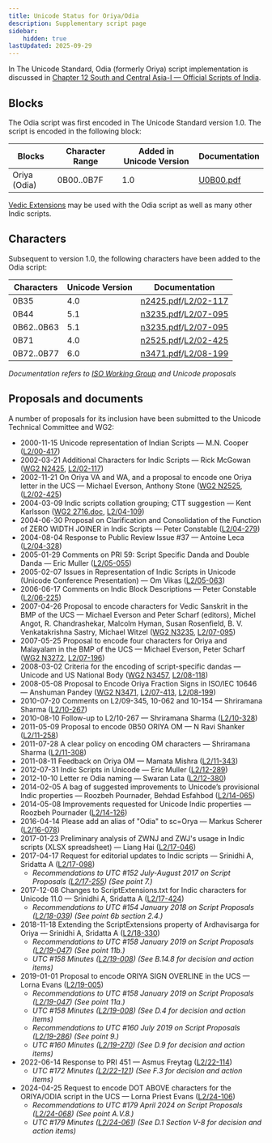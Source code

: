 ```yaml
---
title: Unicode Status for Oriya/Odia
description: Supplementary script page
sidebar:
    hidden: true
lastUpdated: 2025-09-29
---
```


In The Unicode Standard, Odia (formerly Oriya) script implementation is discussed in [Chapter 12 South and Central Asia-I — Official Scripts of India](https://www.unicode.org/versions/latest/core-spec/chapter-12/#G10153).

## Blocks

The Odia script was first encoded in The Unicode Standard version 1.0. The script is encoded in the following block:

| Blocks | Character Range | Added in Unicode Version | Documentation |
| ------ | --------------- | ------------------------ | ------------- |
| Oriya (Odia)  |  0B00..0B7F  |  1.0  |  [U0B00.pdf](http://www.unicode.org/charts/PDF/U0B00.pdf)  |

[Vedic Extensions](/scrlang/unicode/x-vedic-unicode) may be used with the Odia script as well as many other Indic scripts.

## Characters

Subsequent to version 1.0, the following characters have been added to the Odia script:

| Characters | Unicode Version | Documentation |
| ---------- | --------------- | ------------- |
| 0B35  |  4.0 |  [n2425.pdf](https://www.unicode.org/wg2/docs/n2425.pdf)/[L2/02-117](http://www.unicode.org/cgi-bin/GetMatchingDocs.pl?L2/02-117)  |
| 0B44  |  5.1  |  [n3235.pdf](https://www.unicode.org/wg2/docs/n3235.pdf)/[L2/07-095](http://www.unicode.org/cgi-bin/GetMatchingDocs.pl?L2/07-095)  |
| 0B62..0B63  |  5.1  |  [n3235.pdf](https://www.unicode.org/wg2/docs/n3235.pdf)/[L2/07-095](http://www.unicode.org/cgi-bin/GetMatchingDocs.pl?L2/07-095)  |
| 0B71  |  4.0  |  [n2525.pdf](https://www.unicode.org/wg2/docs/n2525.pdf)/[L2/02-425](http://www.unicode.org/cgi-bin/GetMatchingDocs.pl?L2/02-425)  |
| 0B72..0B77  |  6.0  |  [n3471.pdf](https://www.unicode.org/wg2/docs/n3471.pdf)/[L2/08-199](http://www.unicode.org/cgi-bin/GetMatchingDocs.pl?L2/08-199)  |

_Documentation refers to [ISO Working Group](https://www.unicode.org/wg2/) and Unicode proposals_

## Proposals and documents

A number of proposals for its inclusion have been submitted to the Unicode Technical Committee and WG2:
- 2000-11-15 Unicode representation of Indian Scripts — M.N. Cooper ([L2/00-417](http://www.unicode.org/cgi-bin/GetMatchingDocs.pl?L2/00-417))
- 2002-03-21 Additional Characters for Indic Scripts — Rick McGowan ([WG2 N2425](https://www.unicode.org/wg2/docs/n2425.pdf), [L2/02-117](http://www.unicode.org/cgi-bin/GetMatchingDocs.pl?L2/02-117))
- 2002-11-21 On Oriya VA and WA, and a proposal to encode one Oriya letter in the UCS — Michael Everson, Anthony Stone ([WG2 N2525](https://www.unicode.org/wg2/docs/n2525.pdf), ([L2/02-425](http://www.unicode.org/cgi-bin/GetMatchingDocs.pl?L2/02-425))
- 2004-03-09 Indic scripts collation grouping; CTT suggestion — Kent Karlsson ([WG2 2716.doc](https://www.unicode.org/wg2/docs/n2716.doc), [L2/04-109](http://www.unicode.org/cgi-bin/GetMatchingDocs.pl?L2/04-109))
- 2004-06-30 Proposal on Clarification and Consolidation of the Function of ZERO WIDTH JOINER in Indic Scripts — Peter Constable ([L2/04-279](http://www.unicode.org/cgi-bin/GetMatchingDocs.pl?L2/04-279))
- 2004-08-04 Response to Public Review Issue #37 — Antoine Leca ([L2/04-328](http://www.unicode.org/cgi-bin/GetMatchingDocs.pl?L2/04-328))
- 2005-01-29 Comments on PRI 59: Script Specific Danda and Double Danda — Eric Muller ([L2/05-055](http://www.unicode.org/cgi-bin/GetMatchingDocs.pl?L2/05-055))
- 2005-02-07 Issues in Representation of Indic Scripts in Unicode (Unicode Conference Presentation) — Om Vikas ([L2/05-063](http://www.unicode.org/cgi-bin/GetMatchingDocs.pl?L2/05-063))
- 2006-06-17 Comments on Indic Block Descriptions — Peter Constable ([L2/06-225](http://www.unicode.org/cgi-bin/GetMatchingDocs.pl?L2/06-225))
- 2007-04-26 Proposal to encode characters for Vedic Sanskrit in the BMP of the UCS — Michael Everson and Peter Scharf (editors), Michel Angot, R. Chandrashekar, Malcolm Hyman, Susan Rosenfield, B. V. Venkatakrishna Sastry, Michael Witzel ([WG2 N3235](https://www.unicode.org/wg2/docs/n3235.pdf), [L2/07-095](http://www.unicode.org/cgi-bin/GetMatchingDocs.pl?L2/07-095))
- 2007-05-25 Proposal to encode four characters for Oriya and Malayalam in the BMP of the UCS — Michael Everson, Peter Scharf ([WG2 N3272](https://www.unicode.org/wg2/docs/n3272.pdf), [L2/07-196](http://www.unicode.org/cgi-bin/GetMatchingDocs.pl?L2/07-196))
- 2008-03-02 Criteria for the encoding of script-specific dandas — Unicode and US National Body ([WG2 N3457](https://www.unicode.org/wg2/docs/n3457.pdf), [L2/08-118](http://www.unicode.org/cgi-bin/GetMatchingDocs.pl?L2/08-118))
- 2008-05-08 Proposal to Encode Oriya Fraction Signs in ISO/IEC 10646 — Anshuman Pandey ([WG2 N3471](https://www.unicode.org/wg2/docs/n3471.pdf), [L2/07-413](http://www.unicode.org/cgi-bin/GetMatchingDocs.pl?L2/07-413), [L2/08-199](http://www.unicode.org/cgi-bin/GetMatchingDocs.pl?L2/08-199))
- 2010-07-20 Comments on L2/09-345, 10-062 and 10-154 — Shriramana Sharma ([L2/10-267](http://www.unicode.org/cgi-bin/GetMatchingDocs.pl?L2/10-267))
- 2010-08-10 Follow-up to L2/10-267 — Shriramana Sharma ([L2/10-328](http://www.unicode.org/cgi-bin/GetMatchingDocs.pl?L2/10-328))
- 2011-05-09 Proposal to encode 0B50 ORIYA OM — N Ravi Shanker ([L2/11-258](http://www.unicode.org/cgi-bin/GetMatchingDocs.pl?L2/11-251))
- 2011-07-28 A clear policy on encoding OM characters — Shriramana Sharma ([L2/11-308](http://www.unicode.org/cgi-bin/GetMatchingDocs.pl?L2/11-308))
- 2011-08-11 Feedback on Oriya OM — Mamata Mishra ([L2/11-343](http://www.unicode.org/cgi-bin/GetMatchingDocs.pl?L2/11-343))
- 2012-07-31 Indic Scripts in Unicode — Eric Muller ([L2/12-289](http://www.unicode.org/cgi-bin/GetMatchingDocs.pl?L2/12-289))
- 2012-10-10 Letter re Odia naming — Swaran Lata ([L2/12-380](http://www.unicode.org/cgi-bin/GetMatchingDocs.pl?L2/12-380))
- 2014-02-05 A bag of suggested improvements to Unicode’s provisional Indic properties — Roozbeh Pournader, Behdad Esfahbod ([L2/14-065](http://www.unicode.org/cgi-bin/GetMatchingDocs.pl?L2/14-065))
- 2014-05-08 Improvements requested for Unicode Indic properties — Roozbeh Pournader ([L2/14-126](http://www.unicode.org/cgi-bin/GetMatchingDocs.pl?L2/14-126))
- 2016-04-14 Please add an alias of "Odia" to sc=Orya — Markus Scherer ([L2/16-078](http://www.unicode.org/cgi-bin/GetMatchingDocs.pl?L2/16-078))
- 2017-01-23 Preliminary analysis of ZWNJ and ZWJ's usage in Indic scripts (XLSX spreadsheet) — Liang Hai ([L2/17-046](http://www.unicode.org/cgi-bin/GetMatchingDocs.pl?L2/17-046))
- 2017-04-17 Request for editorial updates to Indic scripts — Srinidhi A, Sridatta A ([L2/17-098](http://www.unicode.org/cgi-bin/GetMatchingDocs.pl?L2/17-098))
  - _Recommendations to UTC #152 July-August 2017 on Script Proposals ([L2/17-255](http://www.unicode.org/cgi-bin/GetMatchingDocs.pl?L2/17-255)) (See point 7.)_
- 2017-12-08 Changes to ScriptExtensions.txt for Indic characters for Unicode 11.0 — Srinidhi A, Sridatta A ([L2/17-424](http://www.unicode.org/cgi-bin/GetMatchingDocs.pl?L2/17-424))
  - _Recommendations to UTC #154 January 2018 on Script Proposals ([L2/18-039](http://www.unicode.org/L2/L2018/18039-script-adhoc-rec.pdf)) (See point 6b section 2.4.)_
- 2018-11-18 Extending the ScriptExtensions property of Ardhavisarga for Oriya — Srinidhi A, Sridatta A ([L2/18-330](http://www.unicode.org/cgi-bin/GetMatchingDocs.pl?L2/18-330))
  - _Recommendations to UTC #158 January 2019 on Script Proposals ([L2/19-047](https://www.unicode.org/L2/L2019/19047-script-adhoc-recs.pdf)) (See point 11b.)_
  - _UTC #158 Minutes ([L2/19-008](https://www.unicode.org/L2/L2019/19008.htm)) (See B.14.8 for decision and action items)_
- 2019-01-01 Proposal to encode ORIYA SIGN OVERLINE in the UCS — Lorna Evans ([L2/19-005](http://www.unicode.org/cgi-bin/GetMatchingDocs.pl?L2/19-005))
  - _Recommendations to UTC #158 January 2019 on Script Proposals ([L2/19-047](https://www.unicode.org/L2/L2019/19047-script-adhoc-recs.pdf)) (See point 11a.)_
  - _UTC #158 Minutes ([L2/19-008](https://www.unicode.org/L2/L2019/19008.htm)) (See D.4 for decision and action items)_
  - _Recommendations to UTC #160 July 2019 on Script Proposals ([L2/19-286](https://www.unicode.org/L2/L2019/19286-script-recs.pdf)) (See point 9.)_
  - _UTC #160 Minutes ([L2/19-270](https://www.unicode.org/L2/L2019/19270.htm)) (See D.9 for decision and action items)_
- 2022-06-14 Response to PRI 451 — Asmus Freytag ([L2/22-114](http://www.unicode.org/cgi-bin/GetMatchingDocs.pl?L2/22-114))
  - _UTC #172 Minutes ([L2/22-121](https://www.unicode.org/L2/L2022/22121.htm)) (See F.3 for decision and action items)_
- 2024-04-25 Request to encode DOT ABOVE characters for the ORIYA/ODIA script in the UCS — Lorna Priest Evans ([L2/24-106](http://www.unicode.org/cgi-bin/GetMatchingDocs.pl?L2/24-106))
  - _Recommendations to UTC #179 April 2024 on Script Proposals ([L2/24-068](http://www.unicode.org/cgi-bin/GetMatchingDocs.pl?L2/24-068)) (See point A.V.8.)_
  - _UTC #179 Minutes ([L2/24-061](https://www.unicode.org/L2/L2024/24061.htm)) (See D.1 Section V-8 for decision and action items)_
